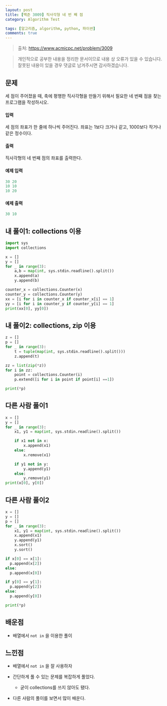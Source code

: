 ```yaml
---
layout: post
title: [백준 3009] 직사각형 네 번 째 점
category: Algorithm Test

tags: [알고리즘, algorithm, python, 파이썬]
comments: true
---
```

> 출처: https://www.acmicpc.net/problem/3009

> 개인적으로 공부한 내용을 정리한 문서이므로 내용 상 오류가 있을 수 있습니다.
> 잘못된 내용이 있을 경우 댓글로 남겨주시면 감사하겠습니다.

## 문제
세 점이 주어졌을 때, 축에 평행한 직사각형을 만들기 위해서 필요한 네 번째 점을 찾는 프로그램을 작성하시오.

#### 입력
세 점의 좌표가 한 줄에 하나씩 주어진다. 좌표는 1보다 크거나 같고, 1000보다 작거나 같은 정수이다.

#### 출력
직사각형의 네 번째 점의 좌표를 출력한다.

#### 예제 입력

```python
30 20
10 10
10 20
```

#### 예제 출력

```python
30 10
```

## 내 풀이1: collections 이용

```python
import sys
import collections

x = []
y = []
for _ in range(3):
    a,b = map(int, sys.stdin.readline().split())
    x.append(a)
    y.append(b)

counter_x = collections.Counter(x)
counter_y = collections.Counter(y)
xx = [i for i in counter_x if counter_x[i] == 1]
yy = [i for i in counter_y if counter_y[i] == 1]
print(xx[0], yy[0])
```

## 내 풀이2: collections, zip 이용
```python
z = []
p = []
for _ in range(3):
    t = tuple(map(int, sys.stdin.readline().split()))
    z.append(t)

zz = list(zip(*z))
for i in zz:
    point = collections.Counter(i)
    p.extend([i for i in point if point[i] ==1])

print(*p)
```


## 다른 사람 풀이1

```python
x = []
y = []
for _ in range(3):
    x1, y1 = map(int, sys.stdin.readline().split())

    if x1 not in x:
        x.append(x1)
    else:
        x.remove(x1)

    if y1 not in y:
        y.append(y1)
    else:
        y.remove(y1)
print(x[0], y[0])
```

## 다른 사람 풀이2

```python
x = []
y = []
p = []
for _ in range(3):
    x1, y1 = map(int, sys.stdin.readline().split())
    x.append(x1)
    y.append(y1)
    x.sort()
    y.sort()

if x[0] == x[1]:
  p.append(x[2])
else:
  p.append(x[0])

if y[0] == y[1]:
  p.append(y[2])
else:
  p.append(y[0])

print(*p)
```

## 배운점
- 배열에서 `not in` 을 이용한 풀이


## 느낀점
- 배열에서 `not in` 을 잘 사용하자

- 간단하게 풀 수 있는 문제를 복잡하게 풀었다.
    - 굳이 collections를 쓰지 않아도 됐다.

- 다른 사람의 풀이를 보면서 많이 배운다.


